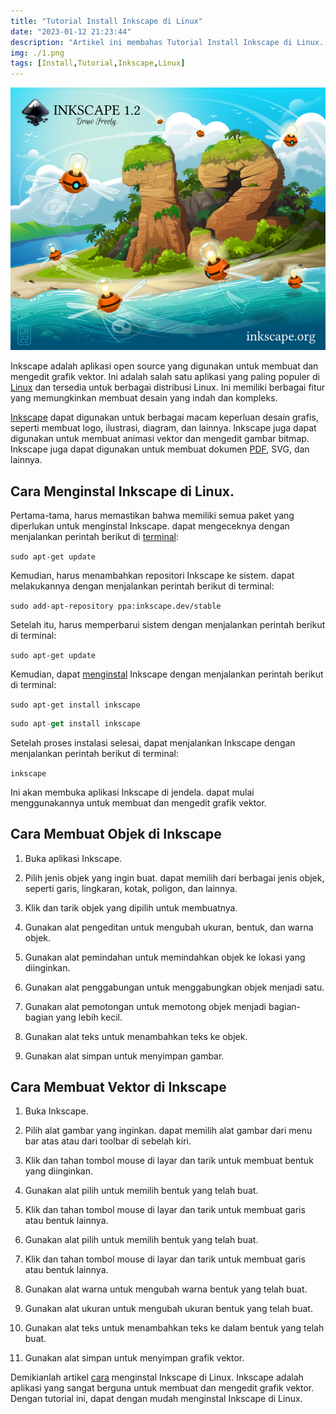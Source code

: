 ```yaml
---
title: "Tutorial Install Inkscape di Linux"
date: "2023-01-12 21:23:44"
description: "Artikel ini membahas Tutorial Install Inkscape di Linux. Dengan tutorial ini, dapat dengan mudah menginstal Inkscape di Linux."
img: ./1.png
tags: [Install,Tutorial,Inkscape,Linux]
---
```


![Install Inkscape di Linux](1.png)

Inkscape adalah aplikasi open source yang digunakan untuk membuat dan mengedit grafik vektor. Ini adalah salah satu aplikasi yang paling populer di [Linux](https://wappur.my.id/tags/linux/) dan tersedia untuk berbagai distribusi Linux. Ini memiliki berbagai fitur yang memungkinkan membuat desain yang indah dan kompleks.

[Inkscape](https://wappur.my.id/tags/inkscape/) dapat digunakan untuk berbagai macam keperluan desain grafis, seperti membuat logo, ilustrasi, diagram, dan lainnya. Inkscape juga dapat digunakan untuk membuat animasi vektor dan mengedit gambar bitmap. Inkscape juga dapat digunakan untuk membuat dokumen [PDF](https://wappur.my.id/tags/pdf/), SVG, dan lainnya.


## Cara Menginstal Inkscape di Linux.

Pertama-tama, harus memastikan bahwa memiliki semua paket yang diperlukan untuk menginstal Inkscape. dapat mengeceknya dengan menjalankan perintah berikut di [terminal](https://wappur.my.id/tags/terminal/):

<code>sudo apt-get update</code>

Kemudian, harus menambahkan repositori Inkscape ke sistem. dapat melakukannya dengan menjalankan perintah berikut di terminal:

<code>sudo add-apt-repository ppa:inkscape.dev/stable </code>

Setelah itu, harus memperbarui sistem dengan menjalankan perintah berikut di terminal:

<code>sudo apt-get update</code>

Kemudian, dapat [menginstal](https://wappur.my.id/tags/install/) Inkscape dengan menjalankan perintah berikut di terminal:

<code>sudo apt-get install inkscape</code>
```javascript
sudo apt-get install inkscape
```

Setelah proses instalasi selesai, dapat menjalankan Inkscape dengan menjalankan perintah berikut di terminal:

<code>inkscape</code>

Ini akan membuka aplikasi Inkscape di jendela. dapat mulai menggunakannya untuk membuat dan mengedit grafik vektor.

## Cara Membuat Objek di Inkscape

1. Buka aplikasi Inkscape.

2. Pilih jenis objek yang ingin buat. dapat memilih dari berbagai jenis objek, seperti garis, lingkaran, kotak, poligon, dan lainnya.

3. Klik dan tarik objek yang dipilih untuk membuatnya.

4. Gunakan alat pengeditan untuk mengubah ukuran, bentuk, dan warna objek.

5. Gunakan alat pemindahan untuk memindahkan objek ke lokasi yang diinginkan.

6. Gunakan alat penggabungan untuk menggabungkan objek menjadi satu.

7. Gunakan alat pemotongan untuk memotong objek menjadi bagian-bagian yang lebih kecil.

8. Gunakan alat teks untuk menambahkan teks ke objek.

9. Gunakan alat simpan untuk menyimpan gambar.

## Cara Membuat Vektor di Inkscape

1. Buka Inkscape.

2. Pilih alat gambar yang inginkan. dapat memilih alat gambar dari menu bar atas atau dari toolbar di sebelah kiri.

3. Klik dan tahan tombol mouse di layar dan tarik untuk membuat bentuk yang diinginkan.

4. Gunakan alat pilih untuk memilih bentuk yang telah buat.

5. Klik dan tahan tombol mouse di layar dan tarik untuk membuat garis atau bentuk lainnya.

6. Gunakan alat pilih untuk memilih bentuk yang telah buat.

7. Klik dan tahan tombol mouse di layar dan tarik untuk membuat garis atau bentuk lainnya.

8. Gunakan alat warna untuk mengubah warna bentuk yang telah buat.

9. Gunakan alat ukuran untuk mengubah ukuran bentuk yang telah buat.

10. Gunakan alat teks untuk menambahkan teks ke dalam bentuk yang telah buat.

11. Gunakan alat simpan untuk menyimpan grafik vektor.

Demikianlah artikel [cara](https://wappur.my.id/tags/tutorial/) menginstal Inkscape di Linux. Inkscape adalah aplikasi yang sangat berguna untuk membuat dan mengedit grafik vektor. Dengan tutorial ini, dapat dengan mudah menginstal Inkscape di Linux.